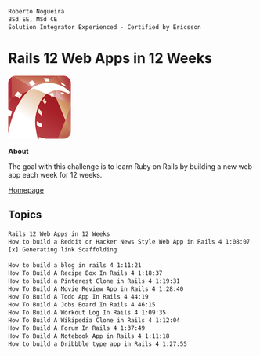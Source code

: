 ```
Roberto Nogueira  
BSd EE, MSd CE
Solution Integrator Experienced - Certified by Ericsson
```
# Rails 12 Web Apps in 12 Weeks

![project image](images/rails.png)

**About**

The goal with this challenge is to learn Ruby on Rails by building a new web app each week for 12 weeks.

[Homepage](https://www.youtube.com/playlist?list=PL23ZvcdS3XPLNdRYB_QyomQsShx59tpc-)

## Topics
```
Rails 12 Web Apps in 12 Weeks
How to build a Reddit or Hacker News Style Web App in Rails 4 1:08:07
[x] Generating link Scaffolding

How to build a blog in rails 4 1:11:21
How To Build A Recipe Box In Rails 4 1:18:37
How to build a Pinterest Clone in Rails 4 1:19:31
How To Build A Movie Review App in Rails 4 1:28:40
How To Build A Todo App In Rails 4 44:19
How To Build A Jobs Board In Rails 4 46:15
How To Build A Workout Log In Rails 4 1:09:35
How To Build A Wikipedia Clone in Rails 4 1:12:04
How To Build A Forum In Rails 4 1:37:49
How To Build A Notebook App in Rails 4 1:11:18
How to build a Dribbble type app in Rails 4 1:27:55
```
